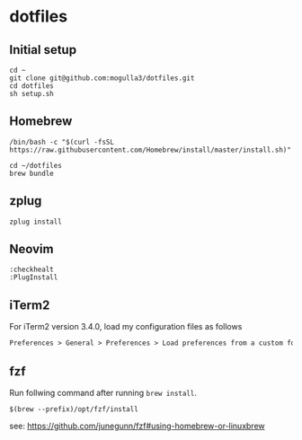 # dotfiles

## Initial setup

```console
cd ~
git clone git@github.com:mogulla3/dotfiles.git
cd dotfiles
sh setup.sh
```

## Homebrew

```console
/bin/bash -c "$(curl -fsSL https://raw.githubusercontent.com/Homebrew/install/master/install.sh)"

cd ~/dotfiles
brew bundle
```

## zplug

```console
zplug install
```

## Neovim

```vim
:checkhealt
:PlugInstall
```

## iTerm2

For iTerm2 version 3.4.0, load my configuration files as follows

```txt
Preferences > General > Preferences > Load preferences from a custom folder or URL .. (/path/to/iterm2/com.googlecode.iterm2.plist)
```

## fzf

Run follwing command after running `brew install`.

```console
$(brew --prefix)/opt/fzf/install
```

see: https://github.com/junegunn/fzf#using-homebrew-or-linuxbrew
